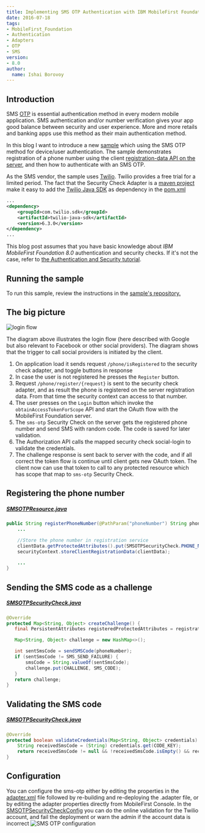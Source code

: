 ```yaml
---
title: Implementing SMS OTP Authentication with IBM MobileFirst Foundation 8.0
date: 2016-07-18
tags:
- MobileFirst_Foundation
- Authentication
- Adapters
- OTP
- SMS
version:
- 8.0
author:
  name: Ishai Borovoy
---
```


## Introduction
 SMS [OTP](https://www.wikiwand.com/en/One-time_password) is essential authentication method in every modern mobile application.  SMS authentication and/or number verification gives your app good balance between security and user experience. More and more retails and banking apps use this method as their main authentication method.

 In this blog I want to introduce a new [sample](https://github.com/mfpdev/mfp-advanced-adapters-samples/tree/development/custom-security-checks/sms-otp-sample) which using the SMS OTP method for device/user authentication.  The sample demonstrates registration of a phone number using the client [registration-data API on the server](https://www.ibm.com/support/knowledgecenter/SSHS8R_8.0.0/com.ibm.worklight.apiref.doc/html/refjava-mfp-server/html/com/ibm/mfp/server/registration/external/model/ClientData.html), and then how to authenticate with an SMS OTP.

As the SMS vendor, the sample uses [Twilio](https://www.twilio.com/).  Twilio provides a free trial for a limited period. The fact that the Security Check Adapter is a [maven project](https://maven.apache.org/) make it easy to add the [Twilio Java SDK](https://www.twilio.com/docs/libraries/java) as dependency in the [pom.xml](https://github.com/mfpdev/mfp-advanced-adapters-samples/blob/development/custom-security-checks/sms-otp/pom.xml)

```xml
...
<dependency>
	<groupId>com.twilio.sdk</groupId>
	<artifactId>twilio-java-sdk</artifactId>
	<version>6.3.0</version>
</dependency>
...
```

This blog post assumes that you have basic knowledge about *IBM MobileFirst Foundation 8.0* authentication and security checks. If it's not the case, refer to [the Authentication and Security tutorial](https://mobilefirstplatform.ibmcloud.com/tutorials/en/foundation/8.0/authentication-and-security/).  

## Running the sample
To run this sample, review the instructions in the [sample's repository.](https://github.com/mfpdev/mfp-advanced-adapters-samples/tree/development/custom-security-checks/sms-otp-sample)

## The big picture
![login flow]({{site.baseurl}}/assets/blog/2016-18-07-sms-otp-with-ibm-mobilefirst-foundation/Architecture.png)

The diagram above illustrates the login flow (here described with Google but also relevant to Facebook or other social providers). The diagram shows that the trigger to call social providers is initiated by the client.

1. On application load it sends request `/phone/isRegistered` to the security check adapter, and toggle buttons in response
2. In case the user is not registered he presses the `Register` button.  
3. Request `/phone/register/{request}` is sent to the security check adapter, and as result the phone is registered on the server registration data.
From that time the security context can access to that number.
4. The user presses on the `Login` button which invoke the `obtainAccessTokenForScope` API and start the OAuth flow with the MobileFirst Foundation server.
5. The `sms-otp` Security Check on the server gets the registered phone number and send SMS with random code.  The code is saved for later validation.  
6. The Authorization API calls the mapped security check social-login to validate the credentials.  
7. The challenge response is sent back to server with the code, and if all correct the token flow is continue until client gets new OAuth token.
The client now can use that token to call to any protected resource which has scope that map to `sms-otp` Security Check.

## Registering the phone number
##### [SMSOTPResource.java](https://github.com/mfpdev/mfp-advanced-adapters-samples/blob/development/custom-security-checks/sms-otp/src/main/java/com/github/mfpdev/sample/smsOTP/SMSOTPResource.java)

```java
public String registerPhoneNumber(@PathParam("phoneNumber") String phoneNumber) {
    ...

    //Store the phone number in registration service
    clientData.getProtectedAttributes().put(SMSOTPSecurityCheck.PHONE_NUMBER, phoneNumber);
    securityContext.storeClientRegistrationData(clientData);

    ...
}
```

## Sending the SMS code as a challenge
##### [SMSOTPSecurityCheck.java](https://github.com/mfpdev/mfp-advanced-adapters-samples/blob/development/custom-security-checks/sms-otp/src/main/java/com/github/mfpdev/sample/smsOTP/SMSOTPSecurityCheck.java)
```java
@Override
protected Map<String, Object> createChallenge() {
   final PersistentAttributes registeredProtectedAttributes = registrationContext.getRegisteredProtectedAttributes();

   Map<String, Object> challenge = new HashMap<>();

   int sentSmsCode = sendSMSCode(phoneNumber);
   if (sentSmsCode != SMS_SEND_FAILURE) {
       smsCode = String.valueOf(sentSmsCode);
       challenge.put(CHALLENGE, SMS_CODE);
   }
   return challenge;
}
```

## Validating the SMS code
##### [SMSOTPSecurityCheck.java](https://github.com/mfpdev/mfp-advanced-adapters-samples/blob/development/custom-security-checks/sms-otp/src/main/java/com/github/mfpdev/sample/smsOTP/SMSOTPSecurityCheck.java)
```java
@Override
protected boolean validateCredentials(Map<String, Object> credentials) {
    String receivedSmsCode = (String) credentials.get(CODE_KEY);
    return receivedSmsCode != null && !receivedSmsCode.isEmpty() && receivedSmsCode.equals(smsCode);
}
```

## Configuration
You can configure the sms-otp either by editing the properties in the [adapter.xml](https://github.com/mfpdev/mfp-advanced-adapters-samples/blob/development/custom-security-checks/sms-otp/src/main/adapter-resources/adapter.xml) file followed by re-building and re-deploying the .adapter file, or by editing the adapter properties directly from MobileFirst Console.  In the [SMSOTPSecurityCheckConfig](https://github.com/mfpdev/mfp-advanced-adapters-samples/blob/development/custom-security-checks/sms-otp/src/main/java/com/github/mfpdev/sample/smsOTP/SMSOTPSecurityCheckConfig.java) you can do the online validation for the Twilio account, and fail the deployment or warn the admin if the account data is incorrect
![SMS OTP configuration]({{site.baseurl}}/assets/blog/2016-18-07-sms-otp-with-ibm-mobilefirst-foundation/Configuration.png)
